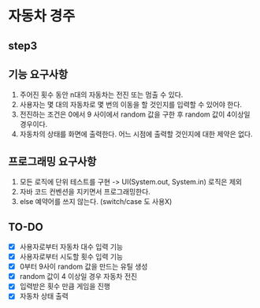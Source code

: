 # 자동차 경주

## step3
## 기능 요구사항
1. 주어진 횟수 동안 n대의 자동차는 전진 또는 멈출 수 있다.
2. 사용자는 몇 대의 자동차로 몇 번의 이동을 할 것인지를 입력할 수 있어야 한다.
3. 전진하는 조건은 0에서 9 사이에서 random 값을 구한 후 random 값이 4이상일 경우이다.
4. 자동차의 상태를 화면에 출력한다. 어느 시점에 출력할 것인지에 대한 제약은 없다.

## 프로그래밍 요구사항
1. 모든 로직에 단위 테스트를 구현 -> UI(System.out, System.in) 로직은 제외
2. 자바 코드 컨벤션을 지키면서 프로그래밍한다.
3. else 예약어를 쓰지 않는다. (switch/case 도 사용X)


## TO-DO
- [X]  사용자로부터 자동차 대수 입력 기능
- [X]  사용자로부터 시도할 횟수 입력 기능
- [X]  0부터 9사이 random 값을 만드는 유틸 생성
- [X]  random 값이 4 이상일 경우 자동차 전진
- [X]  입력받은 횟수 만큼 게임을 진행 
- [X]  자동차 상태 출력